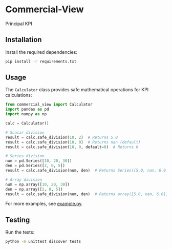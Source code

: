 # Commercial-View
Principal KPI

## Installation

Install the required dependencies:

```bash
pip install -r requirements.txt
```

## Usage

The `Calculator` class provides safe mathematical operations for KPI calculations:

```python
from commercial_view import Calculator
import pandas as pd
import numpy as np

calc = Calculator()

# Scalar division
result = calc.safe_division(10, 2)  # Returns 5.0
result = calc.safe_division(10, 0)  # Returns nan (default)
result = calc.safe_division(10, 0, default=0)  # Returns 0

# Series division
num = pd.Series([10, 20, 30])
den = pd.Series([2, 0, 5])
result = calc.safe_division(num, den)  # Returns Series([5.0, nan, 6.0])

# Array division
num = np.array([10, 20, 30])
den = np.array([2, 0, 5])
result = calc.safe_division(num, den)  # Returns array([5.0, nan, 6.0])
```

For more examples, see [example.py](example.py).

## Testing

Run the tests:

```bash
python -m unittest discover tests
```
